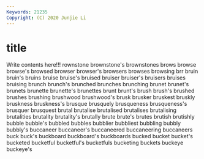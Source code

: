 ```yaml
---
Keywords: 21235
Copyright: (C) 2020 Junjie Li
---
```


# title

Write contents here!!!
rownstone 
brownstone's 
brownstones 
brows 
browse 
browse's 
browsed 
browser 
browser's 
browsers
browses 
browsing 
brr 
bruin 
bruin's 
bruins 
bruise 
bruise's 
bruised 
bruiser
bruiser's 
bruisers 
bruises 
bruising 
brunch 
brunch's 
brunched 
brunches 
brunching 
brunet
brunet's 
brunets 
brunette 
brunette's 
brunettes 
brunt 
brunt's 
brush 
brush's 
brushed
brushes 
brushing 
brushwood 
brushwood's 
brusk 
brusker 
bruskest 
bruskly 
bruskness 
bruskness's
brusque 
brusquely 
brusqueness 
brusqueness's 
brusquer 
brusquest 
brutal 
brutalise 
brutalised 
brutalises
brutalising 
brutalities 
brutality 
brutality's 
brutally 
brute 
brute's 
brutes 
brutish 
brutishly
bubble 
bubble's 
bubbled 
bubbles 
bubblier 
bubbliest 
bubbling 
bubbly 
bubbly's 
buccaneer
buccaneer's 
buccaneered 
buccaneering 
buccaneers 
buck 
buck's 
buckboard 
buckboard's 
buckboards 
bucked
bucket 
bucket's 
bucketed 
bucketful 
bucketful's 
bucketfuls 
bucketing 
buckets 
buckeye 
buckeye's
